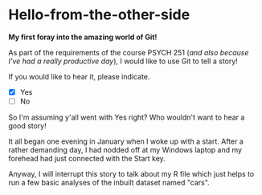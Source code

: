 # Hello-from-the-other-side
**My first foray into the amazing world of Git!**

As part of the requirements of the course PSYCH 251 (*and also because I've had a really productive day*), I would like to use Git to tell a story!

If you would like to hear it, please indicate.

-[x] Yes
-[ ] No

So I'm assuming y'all went with Yes right? Who wouldn't want to hear a good story!

It all began one evening in January when I woke up with a start. After a rather demanding day, I had nodded off at my Windows laptop and my forehead had just connected with the Start key.

Anyway, I will interrupt this story to talk about my R file which just helps to run a few basic analyses of the inbuilt dataset named "cars".
